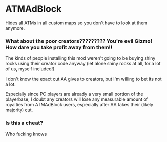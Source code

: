 # ATMAdBlock
Hides all ATMs in all custom maps so you don't have to look at them anymore.

### What about the poor creators????????? You're evil Gizmo! How dare you take profit away from them!!
The kinds of people installing this mod weren't going to be buying shiny rocks using their creator code anyway (let alone shiny rocks at all, for a lot of us, myself included!)

I don't know the exact cut AA gives to creators, but I'm willing to bet its not a lot.

Especially since PC players are already a very small portion of the playerbase, I doubt any creators will lose any measurable amount of royalties from ATMAdBlock users, especially after AA takes their (likely majority) cut.

### Is this a cheat?
Who fucking knows
